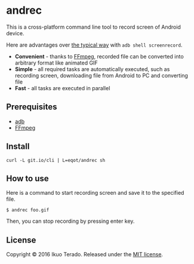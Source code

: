 # andrec

This is a cross-platform command line tool to record screen of Android device.

Here are advantages over
[the typical way](https://developer.android.com/studio/command-line/shell.html#screenrecord)
 with ```adb shell screenrecord```.

* **Convenient** - thanks to [FFmpeg](https://ffmpeg.org/), recorded file can be converted into arbitrary format like animated GIF
* **Simple** - all required tasks are automatically executed, such as recording screen, downloading file from Android to PC and converting file
* **Fast** - all tasks are executed in parallel

## Prerequisites

* [adb](https://developer.android.com/studio/command-line/adb.html)
* [FFmpeg](https://ffmpeg.org/)


## Install

```
curl -L git.io/cli | L=eqot/andrec sh
```


## How to use

Here is a command to start recording screen and save it to the specified file.

```
$ andrec foo.gif
```

Then, you can stop recording by pressing enter key.


## License

Copyright &copy; 2016 Ikuo Terado. Released under the [MIT license](http://www.opensource.org/licenses/mit-license.php).
